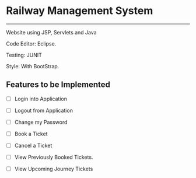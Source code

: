 # Railway Management System
---

Website using JSP, Servlets and Java

Code Editor: Eclipse. 

Testing: JUNIT

Style: With BootStrap.

 ## Features to be Implemented
  
- [ ] Login into Application
- [ ] Logout from Application
- [ ] Change my Password
- [ ] Book a Ticket
- [ ] Cancel a Ticket
- [ ] View Previously Booked Tickets.
- [ ] View Upcoming Journey Tickets


